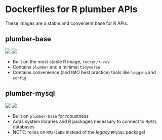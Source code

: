 #  Dockerfiles for R plumber APIs

These images are a stable and convenient base for R APIs.

## plumber-base

[![](https://images.microbadger.com/badges/version/asachet/plumber-base.svg)](https://microbadger.com/images/asachet/plumber-base "Get your own version badge on microbadger.com")  [![](https://images.microbadger.com/badges/image/asachet/plumber-base.svg)](https://microbadger.com/images/asachet/plumber-base "Get your own image badge on microbadger.com")

* Built on the most stable R image, `rocker/r-rev`
* Contains `plumber` and a minimal `tidyverse`
* Contains convenience (and IMO best practice) tools like `logging` and `config`

## plumber-mysql

[![](https://images.microbadger.com/badges/version/asachet/plumber-mysql.svg)](https://microbadger.com/images/asachet/plumber-mysql "Get your own version badge on microbadger.com")  [![](https://images.microbadger.com/badges/image/asachet/plumber-mysql.svg)](https://microbadger.com/images/asachet/plumber-mysql "Get your own image badge on microbadger.com")

* Built on `plumber-base` for robustness
* Adds system libraries and R packages necessary to connect to `MySQL` databases
* NOTE: relies on `RMariaDB` instead of the _legacy_ `RMySQL` package!


